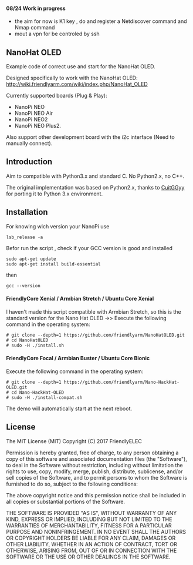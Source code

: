 #### 08/24 Work in progress ###

- the aim for now is K1 key , do and register a Netdiscover command and Nmap command 
- mout a vpn for be controled by ssh

## **NanoHat OLED**

Example code of correct use and start for the NanoHat OLED.

Designed specifically to work with the NanoHat OLED:
http://wiki.friendlyarm.com/wiki/index.php/NanoHat_OLED

Currently supported boards (Plug & Play):
* NanoPi NEO
* NanoPi NEO Air
* NanoPi NEO2
* NanoPi NEO Plus2.

Also support other development board with the i2c interface (Need to manually connect).


## Introduction

Aim to compatible with Python3.x and standard C. No Python2.x, no C++.

The original implementation was based on Python2.x, thanks to [CuitGGyy](https://github.com/CuitGGyy/NanoHatOLED) for porting it to Python 3.x environment.


## Installation
For knowing wich version your NanoPi use 

```
lsb_release -a
```
Befor run the script , check if your GCC version is good and installed

```
sudo apt-get update
sudo apt-get install build-essential

```
then

```
gcc --version
```


#### FriendlyCore Xenial / Armbian Stretch / Ubuntu Core Xenial
I haven't made this script compatible with Armbian Stretch, so this is the standard version for the Nano Hat OLED ->>
Execute the following command in the operating system:

```
# git clone --depth=1 https://github.com/friendlyarm/NanoHatOLED.git
# cd NanoHatOLED
# sudo -H ./install.sh
```

#### FriendlyCore Focal / Armbian Buster / Ubuntu Core Bionic
Execute the following command in the operating system:

```
# git clone --depth=1 https://github.com/friendlyarm/Nano-HackHat-OLED.git
# cd Nano-HackHat-OLED
# sudo -H ./install-compat.sh
```

The demo will automatically start at the next reboot.


## License

The MIT License (MIT)
Copyright (C) 2017 FriendlyELEC

Permission is hereby granted, free of charge, to any person obtaining a copy
of this software and associated documentation files (the "Software"), to deal
in the Software without restriction, including without limitation the rights
to use, copy, modify, merge, publish, distribute, sublicense, and/or sell
copies of the Software, and to permit persons to whom the Software is
furnished to do so, subject to the following conditions:

The above copyright notice and this permission notice shall be included in
all copies or substantial portions of the Software.

THE SOFTWARE IS PROVIDED "AS IS", WITHOUT WARRANTY OF ANY KIND, EXPRESS OR
IMPLIED, INCLUDING BUT NOT LIMITED TO THE WARRANTIES OF MERCHANTABILITY,
FITNESS FOR A PARTICULAR PURPOSE AND NONINFRINGEMENT. IN NO EVENT SHALL THE
AUTHORS OR COPYRIGHT HOLDERS BE LIABLE FOR ANY CLAIM, DAMAGES OR OTHER
LIABILITY, WHETHER IN AN ACTION OF CONTRACT, TORT OR OTHERWISE, ARISING FROM,
OUT OF OR IN CONNECTION WITH THE SOFTWARE OR THE USE OR OTHER DEALINGS IN
THE SOFTWARE.
